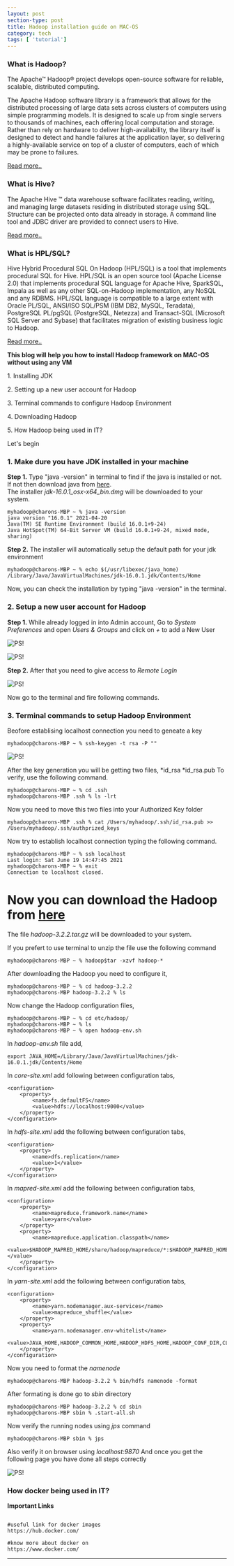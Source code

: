 ```yaml
---
layout: post
section-type: post
title: Hadoop installation guide on MAC-OS
category: tech
tags: [ 'tutorial']
---
```


### What is Hadoop?

The Apache™ Hadoop® project develops open-source software for reliable, scalable, distributed computing.

The Apache Hadoop software library is a framework that allows for the distributed processing of large data sets across clusters of computers using simple programming models. It is designed to scale up from single servers to thousands of machines, each offering local computation and storage. Rather than rely on hardware to deliver high-availability, the library itself is designed to detect and handle failures at the application layer, so delivering a highly-available service on top of a cluster of computers, each of which may be prone to failures.

[Read more..](https://hadoop.apache.org/)

### What is Hive?

The Apache Hive ™ data warehouse software facilitates reading, writing, and managing large datasets residing in distributed storage using SQL. Structure can be projected onto data already in storage. A command line tool and JDBC driver are provided to connect users to Hive.

[Read more..](https://hive.apache.org/)

### What is HPL/SQL?

Hive Hybrid Procedural SQL On Hadoop (HPL/SQL) is a tool that implements procedural SQL for Hive. HPL/SQL is an open source tool (Apache License 2.0) that implements procedural SQL language for Apache Hive, SparkSQL, Impala as well as any other SQL-on-Hadoop implementation, any NoSQL and any RDBMS. HPL/SQL language is compatible to a large extent with Oracle PL/SQL, ANSI/ISO SQL/PSM (IBM DB2, MySQL, Teradata), PostgreSQL PL/pgSQL (PostgreSQL, Netezza) and Transact-SQL (Microsoft SQL Server and Sybase) that facilitates migration of existing business logic to Hadoop.

[Read more..](https://cwiki.apache.org/confluence/pages/viewpage.action?pageId=59690156)


**This blog will help you how to install Hadoop framework on MAC-OS without using any VM**

<p style='text-align: left;'> 1. Installing JDK </p>
<p style='text-align: left;'> 2. Setting up a new user account for Hadoop </p>
<p style='text-align: left;'> 3. Terminal commands to configure Hadoop Environment </p>
<p style='text-align: left;'> 4. Downloading Hadoop </p>
<p style='text-align: left;'> 5. How Hadoop being used in IT? </p>

Let's begin

### 1. Make dure you have JDK installed in your machine

**Step 1.** Type "java -version" in terminal to find if the java is installed or not. If not then download java from [here](https://www.oracle.com/java/technologies/javase-downloads.html).  
The installer *jdk-16.0.1_osx-x64_bin.dmg* will be downloaded to your system.

```console
myhadoop@charons-MBP ~ % java -version
java version "16.0.1" 2021-04-20
Java(TM) SE Runtime Environment (build 16.0.1+9-24)
Java HotSpot(TM) 64-Bit Server VM (build 16.0.1+9-24, mixed mode, sharing)
```

**Step 2.** The installer will automatically setup the default path for your jdk environment

```console
myhadoop@charons-MBP ~ % echo $(/usr/libexec/java_home)
/Library/Java/JavaVirtualMachines/jdk-16.0.1.jdk/Contents/Home
```
Now, you can check the installation by typing "java -version" in the terminal.

### 2. Setup a new user account for Hadoop

**Step 1.** While already logged in into Admin account, Go to *System Preferences* and open *Users & Groups* and click on *+* to add a New User

![PS!](/img/h1.png)

![PS!](/img/h2.png)

**Step 2.** After that you need to give access to *Remote LogIn* 

![PS!](/img/h3.png)

Now go to the terminal and fire following commands.

### 3. Terminal commands to setup Hadoop Environment

Beofore establising localhost connection you need to geneate a key

```console
myhadoop@charons-MBP ~ % ssh-keygen -t rsa -P ""
```
![PS!](/img/h4.png)

After the key generation you will be getting two files,
*id_rsa
*id_rsa.pub
To verify, use the following command.

```console
myhadoop@charons-MBP ~ % cd .ssh
myhadoop@charons-MBP .ssh % ls -lrt 
```
Now you need to move this two files into your Authorized Key folder

```console
myhadoop@charons-MBP .ssh % cat /Users/myhadoop/.ssh/id_rsa.pub >> /Users/myhadoop/.ssh/authprized_keys 
```
Now try to establish localhost connection typing the following command.

```console
myhadoop@charons-MBP ~ % ssh localhost 
Last login: Sat June 19 14:47:45 2021
myhadoop@charons-MBP ~ % exit
Connection to localhost closed.
```

# Now you can download the Hadoop from [here](http://mirrors.estointernet.in/apache/hadoop/common/hadoop-3.2.2/)
The file *hadoop-3.2.2.tar.gz* will be downloaded to your system.

If you prefert to use terminal to unzip the file use the following command

```console
myhadoop@charons-MBP ~ % hadoop$tar -xzvf hadoop-*
```

After downloading the Hadoop you need to configure it,

```console
myhadoop@charons-MBP ~ % cd hadoop-3.2.2
myhadoop@charons-MBP hadoop-3.2.2 % ls
```
Now change the Hadoop configuration files,

```console
myhadoop@charons-MBP ~ % cd etc/hadoop/
myhadoop@charons-MBP ~ % ls
myhadoop@charons-MBP ~ % open hadoop-env.sh
```

In *hadoop-env.sh* file add,
```console
export JAVA_HOME=/Library/Java/JavaVirtualMachines/jdk-16.0.1.jdk/Contents/Home
```

In *core-site.xml* add following between configuration tabs,
```console
<configuration>  
    <property>  
        <name>fs.defaultFS</name>  
        <value>hdfs://localhost:9000</value>  
    </property>  
</configuration>  
```

In *hdfs-site.xml* add the following between configuration tabs,
```console
<configuration>  
    <property>  
        <name>dfs.replication</name>  
        <value>1</value>  
    </property>  
</configuration>
```

In *mapred-site.xml* add the following between configuration tabs,
```console
<configuration>
    <property>
        <name>mapreduce.framework.name</name>
        <value>yarn</value>
    </property>
    <property>
        <name>mapreduce.application.classpath</name>
        <value>$HADOOP_MAPRED_HOME/share/hadoop/mapreduce/*:$HADOOP_MAPRED_HOME/share/hadoop/mapreduce/lib/*</value>
    </property>
</configuration>
```

In *yarn-site.xml* add the following between configuration tabs,
```console
<configuration>
    <property>
        <name>yarn.nodemanager.aux-services</name>
        <value>mapreduce_shuffle</value>
    </property>
    <property>
        <name>yarn.nodemanager.env-whitelist</name>
        <value>JAVA_HOME,HADOOP_COMMON_HOME,HADOOP_HDFS_HOME,HADOOP_CONF_DIR,CLASSPATH_PREPEND_DISTCACHE,HADOOP_YARN_HOME,HADOOP_MAPRED_HOME</value>
    </property>
</configuration>
```

Now you need to format the *namenode*
```console
myhadoop@charons-MBP hadoop-3.2.2 % bin/hdfs namenode -format
```
After formating is done go to *sbin* directory
```console
myhadoop@charons-MBP hadoop-3.2.2 % cd sbin
myhadoop@charons-MBP sbin % .start-all.sh
```
Now verify the running nodes using *jps* command
```console
myhadoop@charons-MBP sbin % jps
```
Also verify it on browser using *localhost:9870*
And once you get the following page you have done all steps correctly

![PS!](/img/h5.png)

### How docker being used in IT?

**Important Links**

<pre><code data-trim class="yaml">
#useful link for docker images
https://hub.docker.com/

#know more about docker on
https://www.docker.com/
</code></pre>

---
